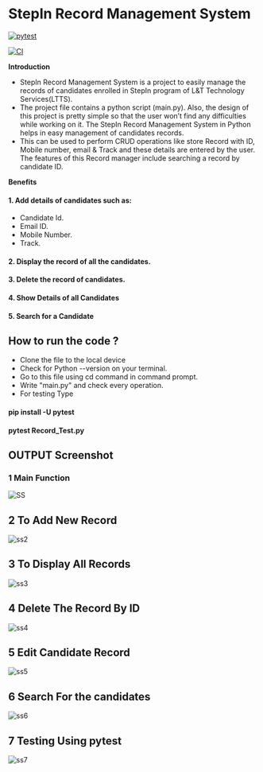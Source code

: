 # StepIn Record Management System

[![pytest](https://github.com/abhishekcusat11/264002_Mini_Project_Python_Ltts/actions/workflows/pytest.yml/badge.svg)](https://github.com/abhishekcusat11/264002_Mini_Project_Python_Ltts/actions/workflows/pytest.yml)

[![CI](https://github.com/abhishekcusat11/264002_Mini_Project_Python_Ltts/actions/workflows/main.yml/badge.svg)](https://github.com/abhishekcusat11/264002_Mini_Project_Python_Ltts/actions/workflows/main.yml)

**Introduction**
- StepIn Record Management System is a project to easily manage the records of candidates enrolled in StepIn program of L&T Technology Services(LTTS).
- The project file contains a python script (main.py). Also, the design of this project is pretty simple so that the user won’t find any difficulties while working on it. The StepIn Record Management System in Python helps in easy management of candidates records.
- This can be used to perform CRUD operations like store Record with ID, Mobile number, email & Track and these details are entered by the user. The features of this Record manager include searching a record by candidate ID. 

**Benefits**

#### 1. Add details of candidates such as:
- Candidate Id.
- Email ID.
- Mobile Number.
- Track.

#### 2. Display the record of all the candidates.

#### 3. Delete the record of candidates.

#### 4. Show Details of all Candidates

#### 5. Search for a Candidate


## How to run the code ?
- Clone the file to the local device
- Check for Python --version on your terminal.
- Go to this file using cd command in command prompt.
- Write "main.py" and check every operation.
- For testing Type 
#### pip install -U pytest
#### pytest Record_Test.py


## OUTPUT Screenshot
### 1 Main Function
![SS](https://user-images.githubusercontent.com/48598232/116772650-26dbde00-aa6e-11eb-94b2-0f3dfb8be558.PNG)

## 2 To Add New Record
![ss2](https://user-images.githubusercontent.com/48598232/116772674-52f75f00-aa6e-11eb-991b-8f59798956a4.PNG)

## 3 To Display All Records
![ss3](https://user-images.githubusercontent.com/48598232/116772692-6c001000-aa6e-11eb-887b-4544dbb923c9.PNG)

## 4 Delete The Record By ID
![ss4](https://user-images.githubusercontent.com/48598232/116772741-83d79400-aa6e-11eb-8123-a3953f152f1d.PNG)

## 5 Edit Candidate Record
![ss5](https://user-images.githubusercontent.com/48598232/116772754-99e55480-aa6e-11eb-87f1-b5e73fe3a331.PNG)

## 6 Search For the candidates
![ss6](https://user-images.githubusercontent.com/48598232/116772764-aec1e800-aa6e-11eb-806a-1bae4adec178.PNG)

## 7 Testing Using pytest
![ss7](https://user-images.githubusercontent.com/48598232/116772767-baadaa00-aa6e-11eb-9723-28bedf202135.PNG)




